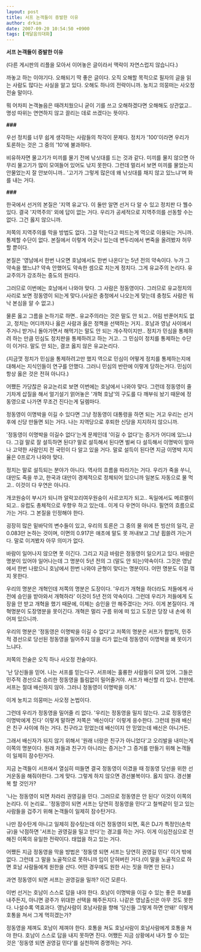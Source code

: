 ```yaml
---
layout: post
title: 서프 논객들이 증발한 이유
author: drkim
date: 2007-09-20 10:54:50 +0900
tags: [깨달음의대화]
---
```

**서프 논객들이 증발한 이유**

(다른 게시판의 리플을 모아서 이어놓은 글이라서 맥락이 자연스럽지 않습니다.) 

까놓고 하는 이야기다. 오해되기 딱 좋은 글이다. 오직 오해할 목적으로 필자의 글을 읽는 사람도 많다는 사실을 알고 있다. 오해도 하나의 전략이니까. 눙치고 의뭉떠는 사오정 전술 말이다. 

뭐 어차피 논객놀음은 때려치웠으니 굳이 기를 쓰고 오해하겠다면 오해해도 상관없고.. 명성 따위는 연연하지 않고 끌리는 데로 쓰겠다는 뜻이다. 

**###**

우선 정치를 너무 쉽게 생각하는 사람들의 착각이 문제다. 정치가 '100'이라면 우리가 토론하는 것은 그 중의 '10'에 불과하다. 

비유하자면 물고기가 미끼를 물기 전에 낚싯대를 드는 것과 같다. 미끼를 물지 않으면 아무리 물고기가 많이 모여들어 있어도 낚지 못한다. 그런데 멀리서 보면 미끼를 물었는지 안물었는지 잘 안보이니까.. '고기가 그렇게 많은데 왜 낚싯대를 채지 않고 있느냐'며 화를 내는 거다. 

**###**

한국에서 선거의 본질은 '지역 유교'다. 이 둘만 알면 선거 다 알 수 있고 정치판 다 꿸수 있다. 결국 '지역주의' 외에 답이 없는 거다. 우리가 공세적으로 지역주의를 선동할 수는 없다. 그건 옳지 않으니까. 

저쪽의 지역주의를 막을 방법도 없다. 그걸 막는다고 떠드는게 역으로 이용되는 거니까. 통제할 수단이 없다. 본질에서 이렇게 어긋나 있는데 변두리에서 변죽을 올려봤자 허무할 뿐이다. 

본질은 '영남에서 한번 나오면 호남에서도 한번 나온다'는 5년 전의 약속이다. 누가 그 약속을 했느냐? 약속 안했어도 약속한 셈으로 치는게 정치다. 그게 유교주의 논리다. 유교주의가 강조하는 중도의 원리다. 

그러므로 이번에는 호남에서 나와야 맞다. 그 사람은 정동영이다. 그러므로 유교정치의 사리로 보면 정동영이 되는게 맞다.(사실은 충청에서 나오는게 맞는데 충청도 사람은 워낙 본심을 알 수 없고.)

물론 옳고 그름을 논하기로 하면.. 유교주의라는 것은 말도 안 되고.. 어림 반푼어치도 없고, 정치는 어디까지나 옳은 사람과 옳은 정책을 선택하는 거지.. 호남과 영남 사이에서 주거니 받거니 돌아가면서 해먹기는 말도 안 되는 개수작이지만.. 정치가 민심을 통제하려 하는 만큼 민심도 정치판을 통제하려고 하는 거고.. 그 민심이 정치를 통제하는 수단이 이거다. 말도 안 되는, 결코 옳지 않은 유교논리다.

(지금껏 정치가 민심을 통제하려고만 했지 역으로 민심이 어떻게 정치를 통제하는지에 대해서는 지식인들이 연구를 안했다. 그러니 민심의 반란에 이렇게 당하는거다. 민심이 항상 옳은 것은 전혀 아니다.)

어쨌든 가당찮은 유교논리로 보면 이번에는 호남에서 나와야 맞다. 그런데 정동영이 줄기차게 삽질을 해서 얼기설기 얽어놓은 '개혁 호남'의 구도를 다 깨부숴 놨기 때문에 정동영으로 나가면 무조건 진다는게 딜렘마다. 

정동영이 이명박을 이길 수 있다면 그냥 정동영이 대통령을 하면 되는 거고 우리는 선거 후에 신당 만들면 되는 거다. 나는 지역당으로 후퇴한 신당을 지지하지 않으니까. 

'정동영이 이명박을 이길수 없다'는게 문제인데 '이길 수 없다'는 증거가 어디에 있느냐다. 그걸 말로 잘 설득하면 된다? 말로 설득해서 된다면 벌써 다 설득해서 이명박이 얼마나 고약한 사람인지 전 국민이 다 알고 있을 거다. 말로 설득이 된다면 지금 이명박 지지율은 0프로가 나와야 맞다. 

정치는 말로 설득되는 분야가 아니다. 역사의 흐름을 따라가는 거다. 우리가 죽을 쑤니, 대만도 죽을 쑤고, 한국과 대만이 경제적으로 정체되어 있으니까 일본도 자동으로 물 먹고.. 이것이 다 우연은 아니다. 

개코원숭이 부시가 되니까 알락꼬리여우원숭이 사르코지가 되고.. 독일에서도 메르켈이 되고.. 유럽도 총체적으로 우향우 하고 있는데.. 이게 다 우연이 아니다. 필연의 흐름으로 가는 거다. 그 본질을 인정해야 한다. 

굉장히 많은 밑바닥의 변수들이 있고, 우리의 토론은 그 중의 물 위에 뜬 빙산의 일각, 곧 0.083만 논하는 것이며, 이면의 0.917은 애초에 말도 못 꺼내보고 그냥 휩쓸려 가는거다. 말로 이겨봤자 아무 의미가 없다.

바람이 일어나지 않으면 못 이긴다. 그리고 지금 바람은 정동영이 일으키고 있다. 바람은 명분이 있어야 일어나는데 그 명분이 5년 전의 그 (말도 안 되는)약속이다. 그것은 영남에서 한번 나왔으니 호남에서 한번 나와야 균형이 맞다는 명분이다. 어떤 명분도 이걸 꺾지 못한다. 

우리의 명분은 개혁인데 저쪽의 명분은 도장이다. '우리가 개혁을 하더라도 저들에게 사전에 승인을 받아와서 개혁하라' 이것이 5년 전의 약속이다. 그런데 우리가 저들에게 도장을 안 받고 개혁을 했기 때문에, 이제는 승인을 안 해주겠다는 거다. 이게 본질이다. 개혁명분이 도장명분을 못이긴다. 개혁은 멀리 구름 위에 떠 있고 도장은 당장 내 손에 쥐어져 있으니까. 

우리의 명분은 '정동영은 이명박을 이길 수 없다'고 저쪽의 명분은 서프가 합법적, 민주적 경선으로 당선된 정동영을 밀어주지 않을 리가 없는데 정동영이 이명박을 왜 못이기느냐다. 

저쪽의 전술은 오직 하나 사오정 전술이다. 

'난 당신들을 믿어. 나는 서프를 믿는다구. 서프에는 훌륭한 사람들이 모여 있어. 그들은 민주적 경선으로 승리한 정동영을 틀림없이 밀어줄거야. 서프가 배신할 리 있나. 천만에. 서프는 절대 배신하지 않아. 그러니 정동영이 이명박을 이겨.'

이게 눙치고 의뭉떠는 사오정 논법이다. 

그런데 우리가 정동영을 밀어줄 리 없다. '우리는 정동영을 밀지 않는다. 고로 정동영은 이명박에게 진다' 이렇게 말하면 저쪽은 '배신이다' 이렇게 응수한다. 그런데 원래 배신은 친구 사이에 하는 거다. 친구라고 믿었는데 배신이지 안 믿었는데 배신은 아니거든. 

그래서 배신자가 되지 않기 위해서 '원래 너랑은 친구가 아니었다'고 오리발을 내미는게 이쪽의 명분이다. 원래 저들과 친구가 아니라는 증거는? 그 증거를 만들기 위해 논객들이 일제히 잠수탄거다. 

지금 논객들이 서프에서 열심히 떠들면 결국 정동영이 이겼을 때 정동영 당선을 위한 선거운동을 해줘야한다. 그게 맞다. 그렇게 하지 않으면 경선불복이다. 옳지 않다. 경선불복 할 것인가?

'나는 정동영이 되면 차라리 권영길을 민다. 그러므로 정동영은 안 된다' 이것이 이쪽의 논리다. 이 논리로.. '정동영이 되면 서프는 당연히 정동영을 민다'고 철썩같이 믿고 있는 사람들을 겁주기 위해 논객들이 일제히 잠수탄거다. 

나만 잠수탄게 아니고 일제히 잠수탔는데 이건 정동영이 되면, 혹은 DJ가 특정인(손학규)을 낙점하면 '서프는 권영길을 밀고 만다'는 경고를 하는 거다. 이게 이심전심으로 전해진 이쪽의 유일한 전략이다. 태업을 하고 있는 거다. 

어쨌든 지금 정동영을 막을 방법은 '정동영 되면 서프는 당연히 권영길 민다' 이거 밖에 없다. 그런데 그 말을 노골적으로 못하니까 입이 닫혀버린 거다.(이 말을 노골적으로 하면 호남 사람들에게 원한을 산다. 어떤 경우에도 원한 사는 짓을 하면 안 된다.) 

과연 정동영이 되면 서프는 권영길을 밀까? 이건 모른다.

이번 선거는 호남이 스스로 답을 내야 한다. 호남이 이명박을 이길 수 있는 좋은 후보를 내주든지, 아니면 광주가 위대한 선택을 해주든지다. 나같은 영남출신은 아무 것도 못한다. 나설수록 역효과다. 영남사람이 호남사람을 향해 '당신들 그렇게 하면 안돼!' 이렇게 호통을 쳐서 그게 먹히겠는가?

정동영을 제껴도 호남이 제껴야 한다. 호통을 쳐도 호남사람이 호남사람에게 호통을 쳐야 한다. 호남이 스스로 답을 내지 못하면 진다. 어쨌든 지금 상황에서 내가 할 수 있는 것은 '정동영 되면 권영길 민다'를 실천하여 증명하는 거다.